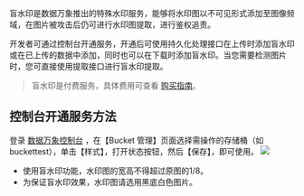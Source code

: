 盲水印是数据万象推出的特殊水印服务，能够将水印图以不可见形式添加至图像频域，在图片被攻击后仍可进行水印图提取，进行鉴权追责。

开发者可通过控制台开通服务，开通后可使用持久化处理接口在上传时添加盲水印或在已上传的数据中添加，同时也可以在下载时添加盲水印。当您需要检测图片时，您可直接使用提取接口进行盲水印提取。

>盲水印是付费服务，具体费用可查看 [购买指南](https://intl.cloud.tencent.com/document/product/1045/33431)。

## 控制台开通服务方法
登录 [数据万象控制台](https://console.cloud.tencent.com/ci) ，在【Bucket 管理】页面选择需操作的存储桶（如 buckettest），单击【样式】，打开状态按钮，然后【保存】，即可使用。
![](https://main.qcloudimg.com/raw/bb7f1c67596ec0ac49f621c99c898ba3.png)


>
- 使用盲水印功能，水印图的宽高不得超过原图的1/8。
- 为保证盲水印效果，水印图请选用黑底白色图片。